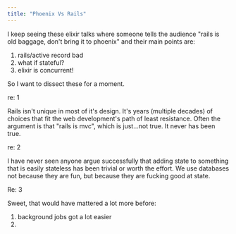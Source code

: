 ```yaml
---
title: "Phoenix Vs Rails"
---
```


I keep seeing these elixir talks where someone tells the audience "rails is old baggage, don't bring it to phoenix" and their main points are:

  1. rails/active record bad
  2. what if stateful?
  3. elixir is concurrent!

So I want to dissect these for a moment.

re: 1

Rails isn't unique in most of it's design. It's years (multiple decades) of choices that fit the web development's path of least resistance. Often the argument is that "rails is mvc", which is just...not true. It never has been true.

re: 2

I have never seen anyone argue successfully that adding state to something that is easily stateless has been trivial or worth the effort. We use databases not because they are fun, but because they are fucking good at state.

Re: 3

Sweet, that would have mattered a lot more before:

  1. background jobs got a lot easier
  2.
